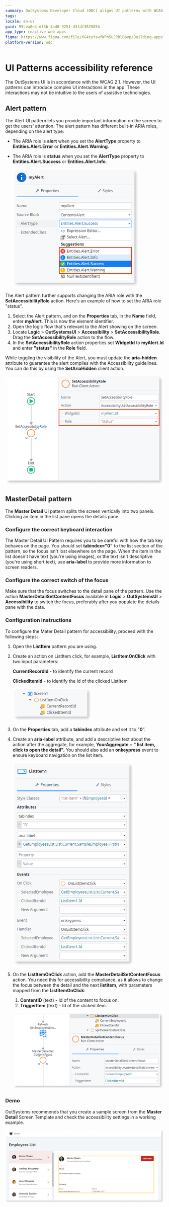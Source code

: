 ```yaml
---
summary: OutSystems Developer Cloud (ODC) aligns UI patterns with WCAG 2.1, detailing accessibility configurations for Alert and MasterDetail patterns.
tags:
locale: en-us
guid: 95cea8e4-df3b-4ed0-9251-d3fdf3825854
app_type: reactive web apps
figma: https://www.figma.com/file/6G4tyYswfWPn5uJPDlBpvp/Building-apps?type=design&node-id=4583-544&mode=design&t=iVonMVebdcf91Gwq-0
platform-version: odc
---
```

# UI Patterns accessibility reference

The OutSystems UI is in accordance with the WCAG 2.1. However, the UI patterns can introduce complex UI interactions in the app. These interactions may not be intuitive to the users of assistive technologies.

## Alert pattern

The Alert UI pattern lets you provide important information on the screen to get the users' attention. The alert pattern has different built-in ARIA roles, depending on the alert type:

* The ARIA role is **alert** when you set the **AlertType** property to **Entities.Alert.Error** or **Entities.Alert.Warning**.
* The ARIA role is **status** when you set the **AlertType** property to **Entities.Alert.Success** or **Entities.Alert.Info**.

    ![Screenshot of the Alert UI pattern in OutSystems with different ARIA roles highlighted](images/alert-pattern-odcs.png "Alert Pattern")

The Alert pattern further supports changing the ARIA role with the **SetAccessibilityRole** action. Here's an example of how to set the ARIA role "status".

1. Select the Alert pattern, and on the **Properties** tab, in the **Name** field, enter **myAlert**. This is now the element identifier.
2. Open the logic flow that's relevant to the Alert showing on the screen.
3. Locate **Logic** > **OutSystemsUI** > **Accessibility** > **SetAccessibilityRole**. Drag the **SetAccessibilityRole** action to the flow.
4. In the **SetAccessibilityRole** action properties set **WidgetId** to **myAlert.Id** and enter **"status"** in the **Role** field.

While toggling the visibility of the Alert, you must update the **aria-hidden** attribute to guarantee the alert complies with the Accessibility guidelines. You can do this by using the **SetAriaHidden** client action.

![Step-by-step process showing how to set the ARIA role 'status' for the Alert pattern in OutSystems](images/set-role-alert-pattern-odcs.png "Setting the role of the Alert pattern")

## MasterDetail pattern

The **Master Detail** UI pattern splits the screen vertically into two panels. Clicking an item in the list pane opens the details pane.

### Configure the correct keyboard interaction

The Master Detail UI Pattern requires you to be careful with how the tab key behaves on the page. You should set **tabindex="0"** to the list section of the pattern, so the focus isn't lost elsewhere on the page. When the item in the list doesn't have text (you're using images), or the text isn't descriptive (you're using short text), use **aria-label** to provide more information to screen readers.

### Configure the correct switch of the focus

Make sure that the focus switches to the detail pane of the pattern. Use the action **MasterDetailSetContentFocus** available in **Logic** > **OutSystemsUI** > **Accessibility** to switch the focus, preferably after you populate the details pane with the data.

### Configuration instructions

To configure the Mater Detail pattern for accessibility, proceed with the following steps:

1. Open the **ListItem** pattern you are using.
1. Create an action on ListItem click, for example, **ListItemOnClick** with two input parameters:

    **CurrentRecordId** - to identify the current record

    **ClickedItemId** - to identify the Id of the clicked ListItem

    ![Configuration of the ListItem click action in the Master Detail UI pattern for accessibility](images/master-detail-listitemonclick-odcs.png "Setting the master detail list item on click action")

1. On the **Properties** tab, add a **tabindex** attribute and set it to "**0**”.
1. Create an **aria-label** attribute, and add a descriptive text about the action after the aggregate, for example, **YourAggregate + " list item, click to open the detail".** You should also add an **onkeypress** event to  ensure keyboard navigation on the list item.

    ![Example of setting an aria-label attribute with descriptive text for list items in the Master Detail UI pattern](images/master-detail-aria-label-aggregate-odcs.png "Master detail aria label aggregate")

1. On the **ListItemOnClick** action, add the **MasterDetailSetContentFocus** action. You need this for accessibility compliance, as it allows to change the focus between the detail and the next **listitem**, with parameters mapped from the **ListItemOnClick**:

    1. **ContentID** (text) - Id of the content to focus on.
    2. **TriggerItem** (text) - Id of the clicked item.

    ![Illustration of how to set the MasterDetailSetContentFocus action for switching focus in the Master Detail UI pattern](images/master-detail-setcontentfocus-odcs.png "Setting the Master detail set content focus action")

### Demo

OutSystems recommends that you create a sample screen from the **Master Detail** Screen Template and check the accessibility settings in a working example.

![Example screen showing the Master Detail UI pattern with accessibility settings applied in OutSystems](images/master-detail-example-odcs.png "Master detail example")
